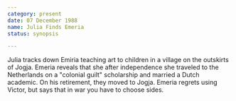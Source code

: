 ```yaml
---
category: present
date: 07 December 1988
name: Julia Finds Emeria
status: synopsis

---
```

Julia tracks down Emiria teaching art to children
in a village on the outskirts of Jogja. Emeria reveals that she after
independence she traveled to the Netherlands on a "colonial guilt"
scholarship and married a Dutch academic. On his retirement, they moved to Jogja. Emeria regrets using Victor, but says
that in war you have to choose sides.

